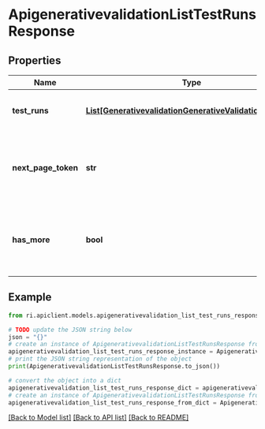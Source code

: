 # ApigenerativevalidationListTestRunsResponse


## Properties

Name | Type | Description | Notes
------------ | ------------- | ------------- | -------------
**test_runs** | [**List[GenerativevalidationGenerativeValidationTestRun]**](GenerativevalidationGenerativeValidationTestRun.md) | The list of generative testing results. | [optional] 
**next_page_token** | **str** | A token representing the next page from the list returned by a query. | [optional] 
**has_more** | **bool** | A Boolean flag that specifies whether there are more results to return. | [optional] 

## Example

```python
from ri.apiclient.models.apigenerativevalidation_list_test_runs_response import ApigenerativevalidationListTestRunsResponse

# TODO update the JSON string below
json = "{}"
# create an instance of ApigenerativevalidationListTestRunsResponse from a JSON string
apigenerativevalidation_list_test_runs_response_instance = ApigenerativevalidationListTestRunsResponse.from_json(json)
# print the JSON string representation of the object
print(ApigenerativevalidationListTestRunsResponse.to_json())

# convert the object into a dict
apigenerativevalidation_list_test_runs_response_dict = apigenerativevalidation_list_test_runs_response_instance.to_dict()
# create an instance of ApigenerativevalidationListTestRunsResponse from a dict
apigenerativevalidation_list_test_runs_response_from_dict = ApigenerativevalidationListTestRunsResponse.from_dict(apigenerativevalidation_list_test_runs_response_dict)
```
[[Back to Model list]](../README.md#documentation-for-models) [[Back to API list]](../README.md#documentation-for-api-endpoints) [[Back to README]](../README.md)

